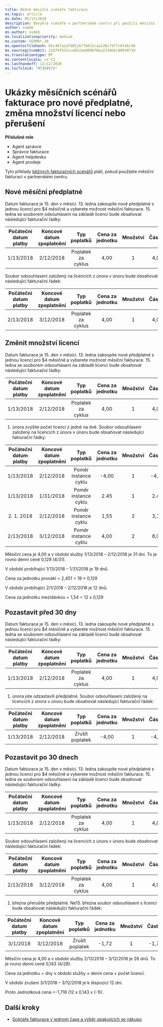 ```yaml
---
title: Běžné měsíční scénáře fakturace
ms.topic: article
ms.date: 05/13/2020
description: Obvyklé scénáře v partnerském centru při použití měsíční fakturace – zahrnuje přidání nových předplatných, změna počtu licencí a pozastavení předplatných.
author: sodeb
ms.author: sodeb
ms.localizationpriority: medium
ms.custom: SEOMAY.20
ms.openlocfilehash: 05c46faa3fd012677b615caa228cf4f7c6fe6c90
ms.sourcegitcommit: 22d79fb31cce852ae809078ea2310ebc80030739
ms.translationtype: MT
ms.contentlocale: cs-CZ
ms.lasthandoff: 12/12/2020
ms.locfileid: "97354572"
---
```

# <a name="sample-monthly-billing-scenarios-for-new-subscriptions-changing-license-amounts-or-suspensions"></a>Ukázky měsíčních scénářů fakturace pro nové předplatné, změna množství licencí nebo přerušení

**Příslušné role**

- Agent správce
- Správce fakturace
- Agent helpdesku
- Agent prodeje

Tyto příklady [běžných fakturačních scénářů](common-billing-scenarios.md) platí, pokud použijete měsíční fakturaci v partnerském centru.

## <a name="new-monthly-subscription"></a>Nové měsíční předplatné

Datum fakturace je 15. den v měsíci. 13. ledna zakoupíte nové předplatné s jednou licencí pro $4 měsíčně a vyberete možnost měsíční fakturace. 15. ledna se souborem odsouhlasení na základě licencí bude obsahovat následující fakturační řádky:

|Počáteční datum platby |Koncové datum zpoplatnění |Typ poplatků |Cena za jednotku |Množství |Částka |
|       :---:      |    :---:       | :---:      |:---:      |:---:    |:---:  |
|1/13/2018         |2/12/2018    |Poplatek za cyklus   |4,00       |1        |4,00 |

Soubor odsouhlasení založený na licencích z února v únoru bude obsahovat následující fakturační řádek:

|Počáteční datum platby |Koncové datum zpoplatnění |Typ poplatků |Cena za jednotku |Množství |Částka |
|       :---:      |    :---:       | :---:      |:---:      |:---:    |:---:  |
|2/13/2018         |3/12/2018    |Poplatek za cyklus   |4,00       |1        |4,00 |

## <a name="change-license-quantity"></a>Změnit množství licencí

Datum fakturace je 15. den v měsíci. 13. ledna zakoupíte nové předplatné s jednou licencí pro $4 měsíčně a vyberete možnost měsíční fakturace. 15. ledna se souborem odsouhlasení na základě licencí bude obsahovat následující fakturační řádky:

|Počáteční datum platby |Koncové datum zpoplatnění |Typ poplatků |Cena za jednotku |Množství |Částka |
|       :---:      |    :---:       | :---:      |:---:      |:---:    |:---:  |
|1/13/2018         |2/12/2018    |Poplatek za cyklus   |4,00       |1        |4,00    |

1. února zvýšíte počet licencí z jedné na dvě. Soubor odsouhlasení založený na licencích z února v únoru bude obsahovat následující fakturační řádky:

|Počáteční datum platby |Koncové datum zpoplatnění |Typ poplatků |Cena za jednotku |Množství |Částka |
|       :---:      |    :---:       | :---:      |:---:      |:---:    |:---:  |
| 1/13/2018        |2/12/2018    |Poměr instance cyklu   |-4,00       |1        |-4,00   |
|1/13/2018         |1/31/2018    | Poměr instance cyklu   |2.45       |1        |2.45    |
|2. 1. 2018         |2/12/2018    | Poměr instance cyklu   |1,55       |2        |3,10    |
|2/13/2018         |3/12/2018    | Poměr instance cyklu   |4,00       |2        |8,00    |

Měsíční cena je 4,00 a v období služby 1/13/2018 – 2/12/2018 je 31 dní. To je rovno denní ceně 0,129 (4/31).

V období probíhající 1/13/2018 – 1/31/2018 je 19 dnů.

Cena za jednotku pronákl = 2,451 = 19 × 0,129

V období probíhající 2/1/2018 – 2/12/2018 je 12 dnů.

Cena za jednotku mezidávkou = 1,54 = 12 x 0,129

## <a name="suspend-before-30-days"></a>Pozastavit před 30 dny

Datum fakturace je 15. den v měsíci. 13. ledna zakoupíte nové předplatné s jednou licencí pro $4 měsíčně a vyberete možnost měsíční fakturace. 15. ledna se souborem odsouhlasení na základě licencí bude obsahovat následující fakturační řádky:

|Počáteční datum platby |Koncové datum zpoplatnění |Typ poplatků |Cena za jednotku |Množství |Částka |
|       :---:      |    :---:       | :---:      |:---:      |:---:    |:---:  |
|1/13/2018         |2/12/2018    |Poplatek za cyklus   |4,00       |1        |4,00    |

1. února jste odzastavili předplatné. Soubor odsouhlasení založený na licencích z února v únoru bude obsahovat následující fakturační řádek:

|Počáteční datum platby |Koncové datum zpoplatnění |Typ poplatků |Cena za jednotku |Množství |Částka |
|       :---:      |    :---:       | :---:      |:---:      |:---:    |:---:  |
1/13/2018|2/12/2018|Zrušit poplatek|-4,00|1|-4,00

## <a name="suspend-after-30-days"></a>Pozastavit po 30 dnech

Datum fakturace je 15. den v měsíci. 13. ledna zakoupíte nové předplatné s jednou licencí pro $4 měsíčně a vyberete možnost měsíční fakturace. 15. ledna se souborem odsouhlasení na základě licencí bude obsahovat následující fakturační řádky:

|Počáteční datum platby |Koncové datum zpoplatnění |Typ poplatků |Cena za jednotku |Množství |Částka |
|       :---:      |    :---:       | :---:      |:---:      |:---:    |:---:  |
1/13/2018|2/12/2018|Poplatek za cyklus|4,00|1|4,00

Soubor odsouhlasení založený na licencích z února v únoru bude obsahovat následující fakturační řádek:

|Počáteční datum platby |Koncové datum zpoplatnění |Typ poplatků |Cena za jednotku |Množství |Částka |
|       :---:      |    :---:       | :---:      |:---:      |:---:    |:---:  |
2/13/2018|3/12/2018|Poplatek za cyklus|4,00|1|4,00

1. března přerušíte předplatné. Ne15. března soubor odsouhlasení s licencí bude obsahovat následující fakturační řádek:

|Počáteční datum platby |Koncové datum zpoplatnění |Typ poplatků |Cena za jednotku |Množství |Částka |
|       :---:      |    :---:       | :---:      |:---:      |:---:    |:---:  |
3/1/2018|3/12/2018|Zrušit poplatek|-1,72|1|-1,72

Měsíční cena je 4,00 a v období služby 2/13/2018 – 3/12/2018 je 28 dnů. To je rovno denní ceně 0,143 (4/28).

Cena za jednotku = dny v období služby × denní cena × počet licencí.

V období zrušení 3/1/2018 – 3/12/2018 je k dispozici 12 dní.

Proto Jednotková cena =-1,716 (12 x 0,143 x (-1)).

## <a name="next-steps"></a>Další kroky

- [Scénáře fakturace v jednom čase a výběr opakujících se nákupu](common-billing-scenarios-onetime-recurring.md)
